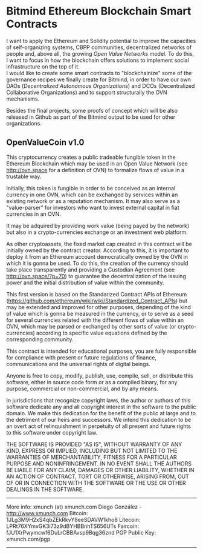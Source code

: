 # Bitmind Ethereum Blockchain Smart Contracts

I want to apply the Ethereum and Solidity potential to improve the
capacities of self-organizing systems, CBPP communities, decentralized networks of people
and, above all, the growing *Open Value Networks* model. To do this, I want to focus in how
the blockchain offers solutions to implement social infrastructure on the top of it.  
I would like to create some smart contracts to "blockchainize" some of the governance recipes 
we finally create for Bitmind, in order to have our own DAOs (*Decentralized Autonomous Organizations*)
and DCOs (Decentralized Collaborative Organizations) and to support structurally the OVN mechanisms. 

Besides the final projects, some proofs of concept which will be also released in Github as part of
the Bitmind output to be used for other organizations.


## OpenValueCoin v1.0

This cryptocurrency creates a public tradeable fungible token
in the Ethereum Blockchain which may be used in an Open Value Network
(see http://ovn.space for a definition of OVN) to formalize flows of value
in a trustable way.

Initially, this token is fungible in order to be conceived as an internal
currency in one OVN, which can be exchanged by services within an existing
network or as a reputation mechanism. It may also serve as a "value-parser"
for investors who want to invest external capital in fiat currencies in 
an OVN.

It may be adquired by providing work value (being payed by the network) but
also in a crypto-currencies exchange or an investment web platform.

As other cryptoassets, the fixed market cap created in this contract
will be initially owned by the contract creator. According to this, 
it is important to deploy it from an Ethereum account democratically owned
by the OVN in which it is gonna be used. To do this, the creation of the 
currency should take place transparently and providing a Custodian Agreement 
(see http://ovn.space/?p=70) to guarantee the decentralization of the 
issuing power and the initial distribution of value within the community.

This first version is based on the Standarized Contract APIs of Ethereum
(https://github.com/ethereum/wiki/wiki/Standardized_Contract_APIs) but may
be extended and improved for other purposes, depending of the kind of value
which is gonna be measured in the currency, or to serve as a seed for several
currencies related with the different flows of value within an OVN, which
may be parsed or exchanged by other sorts of value (or crypto-currencies) 
according to specific value equations defined by the corresponding community.
 
This contract is intended for educational purposes, you are fully responsible 
for compliance with present or future regulations of finance, communications
and the universal rights of digital beings.

Anyone is free to copy, modify, publish, use, compile, sell, or
distribute this software, either in source code form or as a compiled
binary, for any purpose, commercial or non-commercial, and by any
means.

In jurisdictions that recognize copyright laws, the author or authors
of this software dedicate any and all copyright interest in the
software to the public domain. We make this dedication for the benefit
of the public at large and to the detriment of our heirs and
successors. We intend this dedication to be an overt act of
relinquishment in perpetuity of all present and future rights to this
software under copyright law.

THE SOFTWARE IS PROVIDED "AS IS", WITHOUT WARRANTY OF ANY KIND,
EXPRESS OR IMPLIED, INCLUDING BUT NOT LIMITED TO THE WARRANTIES OF
MERCHANTABILITY, FITNESS FOR A PARTICULAR PURPOSE AND NONINFRINGEMENT.
IN NO EVENT SHALL THE AUTHORS BE LIABLE FOR ANY CLAIM, DAMAGES OR
OTHER LIABILITY, WHETHER IN AN ACTION OF CONTRACT, TORT OR OTHERWISE,
ARISING FROM, OUT OF OR IN CONNECTION WITH THE SOFTWARE OR THE USE OR
OTHER DEALINGS IN THE SOFTWARE.

**********************************************
More info: xmunch (at) xmunch.com
Diego González - http://www.xmunch.com
Bitcoin: 1JLg3M9H2xS4qbZEkRkvY8eeSDAVW1kho8
Litecoin: LPRt76XYmvGK3i73z9dBYHBBnhTS656UTs
Faircoin: fJU1XrPwymcwf6DuLrCBBAvsp9Bqg36znd
PGP Public Key: xmunch.com/pgp
**********************************************


